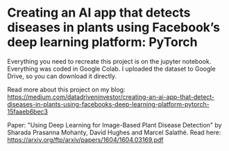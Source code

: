 # Creating an AI app that detects diseases in plants using Facebook’s deep learning platform: PyTorch
Everything you need to recreate this project is on the jupyter notebook. Everything was coded in Google Colab. I uploaded the dataset to Google Drive, so you can download it directly.
</br>

Read more about this project on my blog: https://medium.com/datadriveninvestor/creating-an-ai-app-that-detect-diseases-in-plants-using-facebooks-deep-learning-platform-pytorch-15faaeb6bec3

Paper: "Using Deep Learning for Image-Based Plant Disease Detection" by Sharada Prasanna Mohanty, David Hughes and Marcel Salathé. Read here: https://arxiv.org/ftp/arxiv/papers/1604/1604.03169.pdf
